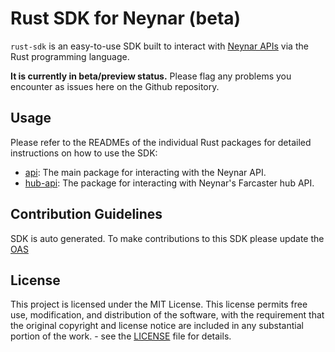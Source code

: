 # Rust SDK for Neynar (beta)

`rust-sdk` is an easy-to-use SDK built to interact with [Neynar APIs](https://docs.neynar.com/) via the Rust programming language.

**It is currently in beta/preview status.** Please flag any problems you encounter as issues here on the Github repository.

## Usage

Please refer to the READMEs of the individual Rust packages for detailed instructions on how to use the SDK:
- [api](generated/api/README.md): The main package for interacting with the Neynar API.
- [hub-api](generated/hub-api/README.md): The package for interacting with Neynar's Farcaster hub API.

## Contribution Guidelines

SDK is auto generated.
To make contributions to this SDK please update the [OAS](https://github.com/neynarxyz/oas)

## License

This project is licensed under the MIT License. This license permits free use, modification, and distribution of the software, with the requirement that the original copyright and license notice are included in any substantial portion of the work. - see the [LICENSE](https://github.com/neynarxyz/rust-sdk/blob/main/LICENSE) file for details.
